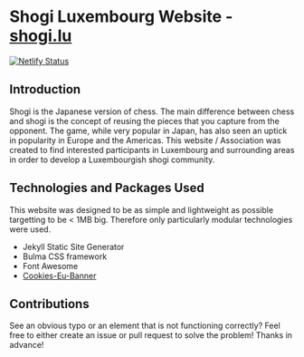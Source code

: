 # Shogi Luxembourg Website - [shogi.lu](https://shogi.lu/)
[![Netlify Status](https://api.netlify.com/api/v1/badges/07ab0aa0-27ee-413a-89b0-9f87a0787ba4/deploy-status)](https://app.netlify.com/sites/reverent-fermat-4de261/deploys)

## Introduction
Shogi is the Japanese version of chess. The main difference between chess and shogi is the concept of reusing the pieces that you capture from the opponent. The game, while very popular in Japan, has also seen an uptick in popularity in Europe and the Americas. This website / Association was created to find interested participants in Luxembourg and surrounding areas in order to develop a Luxembourgish shogi community.

## Technologies and Packages Used
This website was designed to be as simple and lightweight as possible targetting to be < 1MB big. Therefore only particularly modular technologies were used.
- Jekyll Static Site Generator
- Bulma CSS framework
- Font Awesome
- [Cookies-Eu-Banner](https://github.com/Alex-D/Cookies-EU-banner)

## Contributions
See an obvious typo or an element that is not functioning correctly? Feel free to either create an issue or pull request to solve the problem! Thanks in advance!
